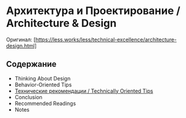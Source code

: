 # Архитектура и Проектирование / Architecture & Design

Оригинал: [https://less.works/less/technical-excellence/architecture-design.html]

## Содержание
- Thinking About Design
- Behavior-Oriented Tips
- [Технические рекомендации / Technically Oriented Tips](technicallly-oriented-tips.md)
- Conclusion
- Recommended Readings
- Notes
